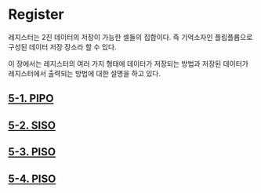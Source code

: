 
# Register

레지스터는 2진 데이터의 저장이 가능한 셀들의 집합이다. 즉 기억소자인 플립플롭으로 구성된 데이터 저장 장소라 할 수 있다. 

이 장에서는 레지스터의 여러 가지 형태에 데이터가 저장되는 방법과 저장된 데이터가 레지스터에서 출력되는 방법에 대한 설명을 하고 있다. 


## [5-1. PIPO](./5-1.PIPO.md)

## [5-2. SISO](./5-2.SISO.md)

## [5-3. PISO](./5-3.PISO.md)

## [5-4. PISO](./5-4.SIPO.md)
